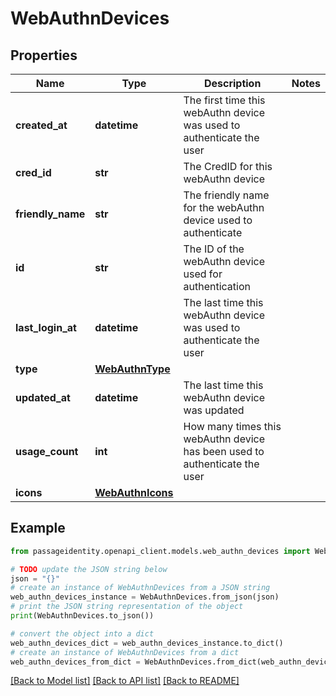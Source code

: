 # WebAuthnDevices


## Properties

Name | Type | Description | Notes
------------ | ------------- | ------------- | -------------
**created_at** | **datetime** | The first time this webAuthn device was used to authenticate the user | 
**cred_id** | **str** | The CredID for this webAuthn device | 
**friendly_name** | **str** | The friendly name for the webAuthn device used to authenticate | 
**id** | **str** | The ID of the webAuthn device used for authentication | 
**last_login_at** | **datetime** | The last time this webAuthn device was used to authenticate the user | 
**type** | [**WebAuthnType**](WebAuthnType.md) |  | 
**updated_at** | **datetime** | The last time this webAuthn device was updated | 
**usage_count** | **int** | How many times this webAuthn device has been used to authenticate the user | 
**icons** | [**WebAuthnIcons**](WebAuthnIcons.md) |  | 

## Example

```python
from passageidentity.openapi_client.models.web_authn_devices import WebAuthnDevices

# TODO update the JSON string below
json = "{}"
# create an instance of WebAuthnDevices from a JSON string
web_authn_devices_instance = WebAuthnDevices.from_json(json)
# print the JSON string representation of the object
print(WebAuthnDevices.to_json())

# convert the object into a dict
web_authn_devices_dict = web_authn_devices_instance.to_dict()
# create an instance of WebAuthnDevices from a dict
web_authn_devices_from_dict = WebAuthnDevices.from_dict(web_authn_devices_dict)
```
[[Back to Model list]](../README.md#documentation-for-models) [[Back to API list]](../README.md#documentation-for-api-endpoints) [[Back to README]](../README.md)


